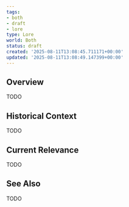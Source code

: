 ```yaml
---
tags:
- both
- draft
- lore
type: Lore
world: Both
status: draft
created: '2025-08-11T13:08:45.711171+00:00'
updated: '2025-08-11T13:08:49.147399+00:00'
---
```



## Overview

TODO
## Historical Context

TODO
## Current Relevance

TODO
## See Also

TODO
